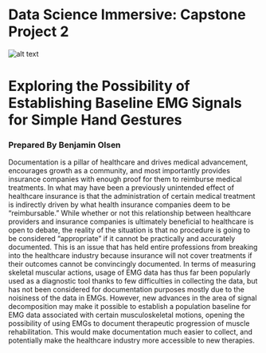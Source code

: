 # Data Science Immersive: Capstone Project 2
![alt text](https://startupbeat.com/wp-content/uploads/2015/12/springboard-logo-secondary-RGB.jpg "Logo Title Text 1")
# Exploring the Possibility of Establishing Baseline EMG Signals for Simple Hand Gestures
### Prepared By Benjamin Olsen
Documentation is a pillar of healthcare and drives medical advancement, encourages growth as a community, and most importantly provides insurance companies with enough proof for them to reimburse medical treatments. In what may have been a previously unintended effect of healthcare insurance is that the administration of certain medical treatment is indirectly driven by what health insurance companies deem to be “reimbursable.” While whether or not this relationship between healthcare providers and insurance companies is ultimately beneficial to healthcare is open to debate, the reality of the situation is that no procedure is going to be considered “appropriate” if it cannot be practically and accurately documented. This is an issue that has held entire professions from breaking into the healthcare industry because insurance will not cover treatments if their outcomes cannot be convincingly documented. In terms of measuring skeletal muscular actions, usage of EMG data has thus far been popularly used as a diagnostic tool thanks to few difficulties in collecting the data, but has not been considered for documentation purposes mostly due to the noisiness of the data in EMGs. However, new advances in the area of signal decomposition may make it possible to establish a population baseline for EMG data associated with certain musculoskeletal motions, opening the possibility of using EMGs to document therapeutic progression of muscle rehabilitation. This would make documentation much easier to collect, and potentially make the healthcare industry more accessible to new therapies.
